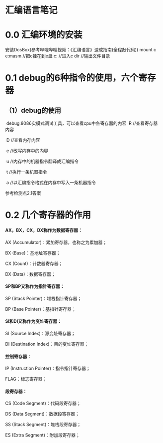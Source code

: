 # **汇编语言笔记**

# 0.0 汇编环境的安装

安装DosBox(参考哔哩哔哩视频：《汇编语言》速成指南(全程敲代码))
mount c e:masm  //把c挂在到e盘
c:				//进入c
dir				//输出文件目录

# 0.1 debug的6种指令的使用，六个寄存器

## （1）debug的使用

​	debug:8086实模式调试工具，可以查看cpu中各寄存器的内容
​	R		//查看寄存器内容

​	D		//查看内存内容

​	e		//改写内存中的内容

​	u //内存中的机器指令翻译成汇编指令

​	t //执行一条机器指令

​	a //以汇编指令格式在内存中写入一条机器指令



参考检测点2.1答案



# 0.2 几个寄存器的作用

#### AX，BX，CX，DX称作为数据寄存器：

AX (Accumulator)：累加寄存器，也称之为累加器；

BX (Base)：基地址寄存器；

CX (Count)：计数器寄存器；

DX (Data)：数据寄存器；

#### SP和BP又称作为指针寄存器：

SP (Stack Pointer)：堆栈指针寄存器；

BP (Base Pointer)：基指针寄存器；

#### SI和DI又称作为变址寄存器：

SI (Source Index)：源变址寄存器；

DI (Destination Index)：目的变址寄存器；

#### 控制寄存器：

IP (Instruction Pointer)：指令指针寄存器；

FLAG：标志寄存器；

#### 段寄存器：

CS (Code Segment)：代码段寄存器；

DS (Data Segment)：数据段寄存器；

SS (Stack Segment)：堆栈段寄存器；

ES (Extra Segment)：附加段寄存器；